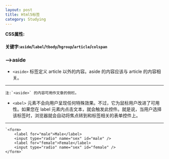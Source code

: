 ```yaml
---
layout: post
title: Html5标签
category: Studying
---
```


**CSS属性:**

####  关键字:`aside`/`label`/`tbody`/`hgroup`/`article`/`colspan`

### -->aside

+	`<aside>` 标签定义 article 以外的内容。aside 的内容应该与 article 的内容相关。

---
	注:`<aside>` 的内容可用作文章的侧栏。

+	`<abel>` 元素不会向用户呈现任何特殊效果。不过，它为鼠标用户改进了可用性。如果您在 label 元素内点击文本，就会触发此控件。就是说，当用户选择该标签时，浏览器就会自动将焦点转到和标签相关的表单控件上。
---
	`<form>
  		<label for="male">Male</label>
 		<input type="radio" name="sex" id="male" />
  		<label for="female">Female</label>
  		<input type="radio" name="sex" id="female" />
	</form>`

